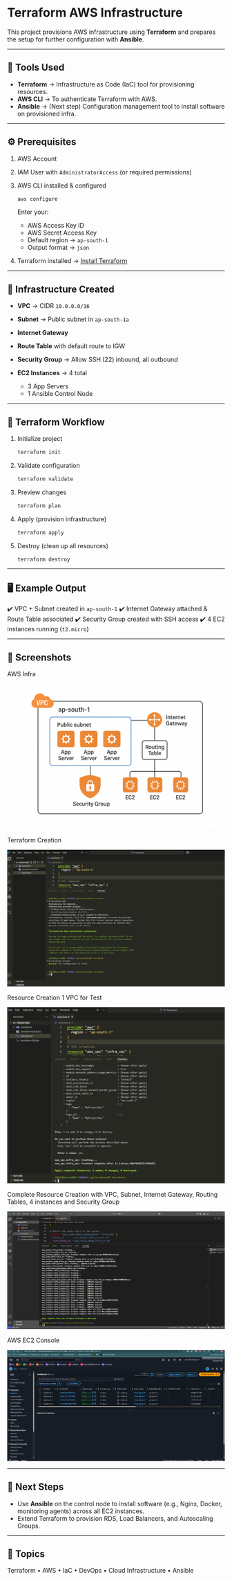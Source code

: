 # Terraform AWS Infrastructure

This project provisions AWS infrastructure using **Terraform** and prepares the setup for further configuration with **Ansible**.

---

## 📌 Tools Used

* **Terraform** → Infrastructure as Code (IaC) tool for provisioning resources.
* **AWS CLI** → To authenticate Terraform with AWS.
* **Ansible** → (Next step) Configuration management tool to install software on provisioned infra.

---

## ⚙️ Prerequisites

1. AWS Account

2. IAM User with `AdministratorAccess` (or required permissions)

3. AWS CLI installed & configured

   ```bash
   aws configure
   ```

   Enter your:

   * AWS Access Key ID
   * AWS Secret Access Key
   * Default region → `ap-south-1`
   * Output format → `json`

4. Terraform installed → [Install Terraform](https://developer.hashicorp.com/terraform/downloads)

---

## 📂 Infrastructure Created

* **VPC** → CIDR `10.0.0.0/16`
* **Subnet** → Public subnet in `ap-south-1a`
* **Internet Gateway**
* **Route Table** with default route to IGW
* **Security Group** → Allow SSH (22) inbound, all outbound
* **EC2 Instances** → 4 total

  * 3 App Servers
  * 1 Ansible Control Node

---

## 🚀 Terraform Workflow

1. Initialize project

   ```bash
   terraform init
   ```

2. Validate configuration

   ```bash
   terraform validate
   ```

3. Preview changes

   ```bash
   terraform plan
   ```

4. Apply (provision infrastructure)

   ```bash
   terraform apply
   ```

5. Destroy (clean up all resources)

   ```bash
   terraform destroy
   ```

---

## 🖥️ Example Output

✔️ VPC + Subnet created in `ap-south-1`
✔️ Internet Gateway attached & Route Table associated
✔️ Security Group created with SSH access
✔️ 4 EC2 instances running (`t2.micro`)

---

## 📸 Screenshots

AWS Infra

![ArgoCD Services](./screenshot/s1.png)

Terraform Creation

![Creation](./screenshot/s2.png)

Resource Creation 1 VPC for Test

![Resource](./screenshot/s3.png)

Complete Resource Creation with VPC, Subnet, Internet Gateway, Routing Tables, 4 instances and Security Group

![Complete Resource](./screenshot/s4.png)

AWS EC2 Console

![EC2 Console](./screenshot/s5.png)

---

## 🔮 Next Steps

* Use **Ansible** on the control node to install software (e.g., Nginx, Docker, monitoring agents) across all EC2 instances.
* Extend Terraform to provision RDS, Load Balancers, and Autoscaling Groups.

---

## 📌 Topics

Terraform • AWS • IaC • DevOps • Cloud Infrastructure • Ansible
